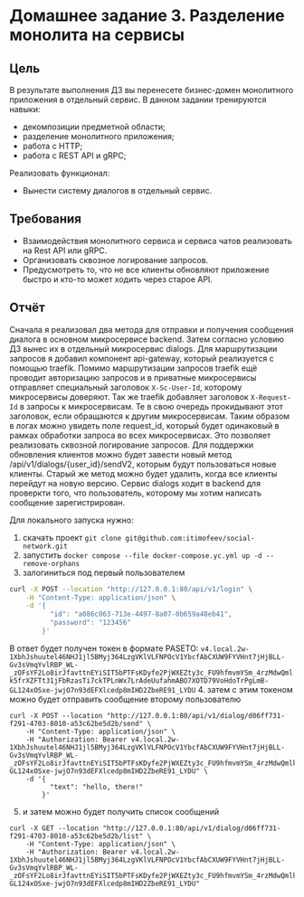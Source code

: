 # Домашнее задание 3. Разделение монолита на сервисы

## Цель
В результате выполнения ДЗ вы перенесете бизнес-домен монолитного приложения в отдельный сервис.
В данном задании тренируются навыки:
- декомпозиции предметной области;
- разделение монолитного приложения;
- работа с HTTP;
- работа с REST API и gRPC;

Реализовать функционал:
- Вынести систему диалогов в отдельный сервис.

## Требования
- Взаимодействия монолитного сервиса и сервиса чатов реализовать на Rest API или gRPC.
- Организовать сквозное логирование запросов.
- Предусмотреть то, что не все клиенты обновляют приложение быстро и кто-то может ходить через старое API.

## Отчёт
Сначала я реализовал два метода для отправки и получения сообщения диалога в основном микросервисе backend.
Затем согласно условию ДЗ вынес их в отдельный микросервис dialogs.
Для маршрутизации запросов я добавил компонент api-gateway, который реализуется с помощью traefik. 
Помимо маршрутизации запросов traefik ещё проводит авторизацию запросов и в приватные микросервисы отправляет специальный заголовок `X-Sc-User-Id`, которому микросервисы доверяют.
Так же traefik добавляет заголовок `X-Request-Id` в запросы к микросервисам. Те в свою очередь прокидывают этот заголовок, если обращаются к другим микросервисам. 
Таким образом в логах можно увидеть поле request_id, который будет одинаковый в рамках обработки запроса во всех микросервисах. Это позволяет реализовать сквозной логирование запросов.
Для поддержки обновления клиентов можно будет завести новый метод /api/v1/dialogs/{user_id}/sendV2, которым будут пользоваться новые клиенты. Старый же метод можно будет удалить, когда все клиенты перейдут на новую версию.
Сервис dialogs ходит в backend для проверкти того, что пользователь, которому мы хотим написать сообщение зарегистрирован.

Для локального запуска нужно:
1. скачать проект `git clone git@github.com:itimofeev/social-network.git`
2. запустить `docker compose --file docker-compose.yc.yml up -d --remove-orphans`
3. залогиниться под первый пользователем 
```bash
curl -X POST --location "http://127.0.0.1:80/api/v1/login" \
    -H "Content-Type: application/json" \
    -d '{
          "id": "a086c063-713e-4497-8a07-0b659a48eb41",
          "password": "123456"
        }'
```
В ответ будет получен токен в формате PASETO:
`v4.local.2w-1XbhJshuutel46NHJ1jl5BMyj364LzgVKlVLFNPOcV1YbcfAbCXUW9FYVHnt7jHjBLL-Gv3sVmqYvlRBP_WL-_zOFsYF2Lo8irJfavttnEYiSIT5bPTFsKDyfe2PjWXEZty3c_FU9hfmvmYSm_4rzMdwQmlk5frXZFTt31jFbRzasTi7ckTPLnWx7LrAdeUufahmABO7XOTD79VoHdoTrPgLmB-GL124xOSxe-jwjO7n93dEFXlcedp8mIHD2ZbeRE91_LYDU`
4. затем с этим токеном можно будет отправить сообщение второму пользователю
```
curl -X POST --location "http://127.0.0.1:80/api/v1/dialog/d06ff731-f291-4703-8010-a53c62be5d2b/send" \
    -H "Content-Type: application/json" \
    -H "Authorization: Bearer v4.local.2w-1XbhJshuutel46NHJ1jl5BMyj364LzgVKlVLFNPOcV1YbcfAbCXUW9FYVHnt7jHjBLL-Gv3sVmqYvlRBP_WL-_zOFsYF2Lo8irJfavttnEYiSIT5bPTFsKDyfe2PjWXEZty3c_FU9hfmvmYSm_4rzMdwQmlk5frXZFTt31jFbRzasTi7ckTPLnWx7LrAdeUufahmABO7XOTD79VoHdoTrPgLmB-GL124xOSxe-jwjO7n93dEFXlcedp8mIHD2ZbeRE91_LYDU" \
    -d '{
          "text": "hello, there!"
        }'
```
5. и затем можно будет получить список сообщений
```
curl -X GET --location "http://127.0.0.1:80/api/v1/dialog/d06ff731-f291-4703-8010-a53c62be5d2b/list" \
    -H "Content-Type: application/json" \
    -H "Authorization: Bearer v4.local.2w-1XbhJshuutel46NHJ1jl5BMyj364LzgVKlVLFNPOcV1YbcfAbCXUW9FYVHnt7jHjBLL-Gv3sVmqYvlRBP_WL-_zOFsYF2Lo8irJfavttnEYiSIT5bPTFsKDyfe2PjWXEZty3c_FU9hfmvmYSm_4rzMdwQmlk5frXZFTt31jFbRzasTi7ckTPLnWx7LrAdeUufahmABO7XOTD79VoHdoTrPgLmB-GL124xOSxe-jwjO7n93dEFXlcedp8mIHD2ZbeRE91_LYDU"
```
